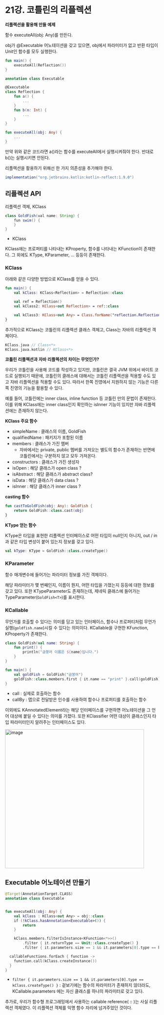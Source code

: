 # 21강. 코틀린의 리플렉션

**리플렉션을 활용해 만들 예제**

함수 executeAll(obj: Any)를 만든다.

obj가 @Executable 어노테이션을 갖고 있으면, obj에서 파라미터가 없고 반환 타입이 Unit인 함수를 모두 실행한다.

```kotlin
fun main() {
    executeAll(Reflection())
}

annotation class Executable

@Executable
class Reflection {
    fun a() {
        ...
    }
    fun b(n: Int) {
        ...
    }
}

fun executeAll(obj: Any) {
    ...
}
```

만약 위와 같은 코드라면 a()라는 함수를 executeAll에서 실행시켜줘야 한다.
반대로 b()는 실행시키면 안된다.

리플렉션을 활용하기 위해선 한 가지 의존성을 추가해야 한다.

```groovy
implementation("org.jetbrains.kotlin:kotlin-reflect:1.9.0")
```

## 리플렉션 API

리플렉션 객체, KClass

```groovy
class GoldFish(val name: String) {
    fun swim() {
    }
}
```
- KClass<GoldFish>

KClass에는 프로퍼티를 나타내는 KProperty, 함수를 나타내는 KFunction이 존재한다.
그 외에도 KType, KParameter, ... 등등이 존재한다.

### KClass

아래와 같은 다양한 방법으로 KClass를 얻을 수 있다.

```kotlin
fun main() {
    val kClass: KClass<Reflection> = Reflection::class

    val ref = Reflection()
    val kClass2: KClass<out Reflection> = ref::class

    val kClass3: KClass<out Any> = Class.forName("reflection.Reflection").kotlin
}
```

추가적으로 KClass는 코틀린의 리플렉션 클래스 객체고, Class는 자바의 리플렉션 객체이다.

```kotlin
KClass.java // Class<*>
KClass.java.kotlin // KClass<*>
```

**코틀린 리플렉션과 자바 리플렉션의 차이는 무엇인가?**

우리가 코틀린을 사용해 코드를 작성하고 있지만, 코틀린은 결국 JVM 위에서 바이트 코드로 실행되기 때문에, 코틀린의 클래스에 대해서는 코틀린 리플렉션을 적용할 수도 있고 자바 리플렉션을 적용할 수도 있다.
따라서 한쪽 진영에서 지원하지 않는 기능은 다른 쪽 진영의 기능을 활용할 수 있다.

예를 들어, 코틀린에는 inner class, inline function 등 코틀린 만의 문법이 존재한다. 이를 위해 KClass에는 inner class인지 확인하는 isInner 기능이 있지만 자바 리플렉션에는 존재하지 않는다.

**KClass 주요 함수**

- simpleName : 클래스의 이름, GoldFish
- qualifiedName : 패키지가 포함된 이름
- members : 클래스가 가진 멤버
  - 자바에서는 private, public 멤버를 가져오는 별도의 함수가 존재하는 반면에 코틀린에서는 구분하지 않고 모두 가져온다.
- constructors : 클래스가 가진 생성자
- isOpen : 해당 클래스가 open class ?
- isAbstract : 해당 클래스가 abstract class?
- isData : 해당 클래스가 data class ?
- isInner : 해당 클래스가 inner class ?

**casting 함수**

```kotlin
fun castToGoldFish(obj: Any): GoldFish {
    return GoldFish::class.cast(obj)
}
```

**KType 얻는 함수**

KType은 타입을 표현한 리플렉션 인터페이스로 어떤 타입이 null인지 아니지, out / in 과 같은 타입 변성이 붙어 있는지 정보를 갖고 있다.

```kotlin
val kType: KType = GoldFish::class.createType()
```

### KParameter

함수 매개변수에 들어가는 파라미터 정보를 가진 객체이다.

해당 파라미터가 몇 번째인지, 이름이 뭔지, 어떤 타입을 가졌는지 등등에 대한 정보를 갖고 있다.
또한 KTypeParameter도 존재하는데, 제네릭 클래스에 들어가는 TypeParameter(`GoldFish<T>`)를 표시한다.

### KCallable

무언가를 호출할 수 있다는 의미를 담고 있는 인터페이스, 함수나 프로퍼티처럼 무언가 실행(`goldfish.name`)시킬 수 있다는 의미이다.
KCallable을 구현한 KFunction, KProperty가 존재한다.

```kotlin
class GoldFish(val name: String) {
    fun print() {
        println("금붕어 이름은 ${name}입니다.")
    }
}

fun main() {
    val goldFish = GoldFish("금붕어")
    goldFish::class.members.first { it.name == "print" }.call(goldFish)
}

```

- call : 실제로 호출하는 함수
- callBy : 맵으로 전달받은 인수를 사용하여 함수나 프로퍼티를 호출하는 함수

이외에도 KAnnotatedElement라는 해당 인터페이스를 구현하면 어노테이션을 그 언어 대상에 붙일 수 있다는 의미를 가졌다.
또한 KClassifier 어떤 대상이 클래스인지 타입 파라미터인지 알려주는 인터페이스도 있다.

<img width="455" alt="image" src="https://github.com/yoon-youngjin/spring-study/assets/83503188/34b4dd8d-5849-402e-b703-fbc462816dd4">

## Executable 어노테이션 만들기

```kotlin
@Target(AnnotationTarget.CLASS)
annotation class Executable


fun executeAll(obj: Any) {
    val kClass : KClass<out Any> = obj::class
    if (!kClass.hasAnnotation<Executable>()) {
        return
    }

    kClass.members.filterIsInstance<KFunction<*>>()
        .filter { it.returnType == Unit::class.createType() }
        .filter { it.parameters.size == 1 && it.parameters[0].type == kClass.createType() }

  callableFunctions.forEach { function ->
    function.call(kClass.createInstance())
  }
}
```
- `filter { it.parameters.size == 1 && it.parameters[0].type == kClass.createType() }` : 겉보기에는 함수의 파라미터가 존재하지 않더라도, KCallable.parameters 에는 자신 클래스를 하나의 파라미터로 갖고 있다.

추가로, 우리가 함수형 프로그래밍에서 사용하는 callable reference( :: )는 사실 리플렉션 객체였다.
이 리플렉션 객체를 익명 함수 자리에 넘겨주었던 것이다.

